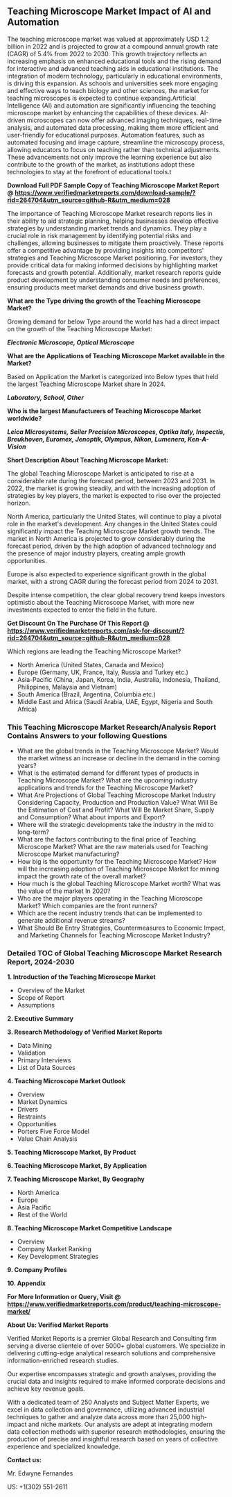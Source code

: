 <h2>Teaching Microscope Market Impact of AI and Automation</h2>The teaching microscope market was valued at approximately USD 1.2 billion in 2022 and is projected to grow at a compound annual growth rate (CAGR) of 5.4% from 2022 to 2030. This growth trajectory reflects an increasing emphasis on enhanced educational tools and the rising demand for interactive and advanced teaching aids in educational institutions. The integration of modern technology, particularly in educational environments, is driving this expansion. As schools and universities seek more engaging and effective ways to teach biology and other sciences, the market for teaching microscopes is expected to continue expanding.Artificial Intelligence (AI) and automation are significantly influencing the teaching microscope market by enhancing the capabilities of these devices. AI-driven microscopes can now offer advanced imaging techniques, real-time analysis, and automated data processing, making them more efficient and user-friendly for educational purposes. Automation features, such as automated focusing and image capture, streamline the microscopy process, allowing educators to focus on teaching rather than technical adjustments. These advancements not only improve the learning experience but also contribute to the growth of the market, as institutions adopt these technologies to stay at the forefront of educational tools.t</p><p id="" class=""><strong>Download Full PDF Sample Copy of Teaching Microscope Market Report @ <a href="https://www.verifiedmarketreports.com/download-sample/?rid=264704&utm_source=github-R&utm_medium=028" target="_blank">https://www.verifiedmarketreports.com/download-sample/?rid=264704&utm_source=github-R&utm_medium=028</a></strong></p><p>The importance of&nbsp;Teaching Microscope Market research reports lies in their ability to aid strategic planning, helping businesses develop effective strategies by understanding market trends and dynamics. They play a crucial role in risk management by identifying potential risks and challenges, allowing businesses to mitigate them proactively. These reports offer a competitive advantage by providing insights into competitors' strategies and Teaching Microscope Market positioning. For investors, they provide critical data for making informed decisions by highlighting market forecasts and growth potential. Additionally, market research reports guide product development by understanding consumer needs and preferences, ensuring products meet market demands and drive business growth.</p><p><strong>What are the&nbsp;Type driving the growth of the Teaching Microscope Market?</strong></p><p id="" class="">Growing demand for below Type around the world has had a direct impact on the growth of the Teaching Microscope Market:</p><em><strong>Electronic Microscope, Optical Microscope</strong></em></p><strong>What are the&nbsp;Applications&nbsp;of Teaching Microscope Market available in the Market?</strong></p><p id="" class="">Based on Application the Market is categorized into Below types that held the largest Teaching Microscope Market share In 2024.</p><em><strong>Laboratory, School, Other</strong></em></p><strong>Who is the largest Manufacturers of Teaching Microscope Market worldwide?</strong></p><p><em><strong>Leica Microsystems, Seiler Precision Microscopes, Optika Italy, Inspectis, Breukhoven, Euromex, Jenoptik, Olympus, Nikon, Lumenera, Ken-A-Vision</strong></em></p><p id="" class=""><strong>Short Description About Teaching Microscope Market:</strong></p><p>The global Teaching Microscope Market is anticipated to rise at a considerable rate during the forecast period, between 2023 and 2031. In 2022, the market is growing steadily, and with the increasing adoption of strategies by key players, the market is expected to rise over the projected horizon.</p><p>North America, particularly the United States, will continue to play a pivotal role in the market's development. Any changes in the United States could significantly impact the Teaching Microscope Market growth trends. The market in North America is projected to grow considerably during the forecast period, driven by the high adoption of advanced technology and the presence of major industry players, creating ample growth opportunities.</p><p>Europe is also expected to experience significant growth in the global market, with a strong CAGR during the forecast period from 2024 to 2031.</p><p>Despite intense competition, the clear global recovery trend keeps investors optimistic about the Teaching Microscope Market, with more new investments expected to enter the field in the future.</p><p id="" class=""><strong>Get Discount On The Purchase Of This Report @ <a href="https://www.verifiedmarketreports.com/ask-for-discount/?rid=264704&utm_source=github-R&utm_medium=028" target="_blank">https://www.verifiedmarketreports.com/ask-for-discount/?rid=264704&utm_source=github-R&utm_medium=028</a></strong></p>Which regions are leading the Teaching Microscope Market?</p><ul><li>North America (United States, Canada and Mexico)</li><li>Europe (Germany, UK, France, Italy, Russia and Turkey etc.)</li><li>Asia-Pacific (China, Japan, Korea, India, Australia, Indonesia, Thailand, Philippines, Malaysia and Vietnam)</li><li>South America (Brazil, Argentina, Columbia etc.)</li><li>Middle East and Africa (Saudi Arabia, UAE, Egypt, Nigeria and South Africa)</li></ul><h3 id="" class="">This Teaching Microscope Market Research/Analysis Report Contains Answers to your following Questions</h3><ul><li>What are the global trends in the Teaching Microscope Market? Would the market witness an increase or decline in the demand in the coming years?</li><li>What is the estimated demand for different types of products in Teaching Microscope Market? What are the upcoming industry applications and trends for the Teaching Microscope Market?</li><li>What Are Projections of Global Teaching Microscope Market Industry Considering Capacity, Production and Production Value? What Will Be the Estimation of Cost and Profit? What Will Be Market Share, Supply and Consumption? What about imports and Export?</li><li>Where will the strategic developments take the industry in the mid to long-term?</li><li>What are the factors contributing to the final price of Teaching Microscope Market? What are the raw materials used for Teaching Microscope Market manufacturing?</li><li>How big is the opportunity for the Teaching Microscope Market? How will the increasing adoption of Teaching Microscope Market for mining impact the growth rate of the overall market?</li><li>How much is the global Teaching Microscope Market worth? What was the value of the market In 2020?</li><li>Who are the major players operating in the Teaching Microscope Market? Which companies are the front runners?</li><li>Which are the recent industry trends that can be implemented to generate additional revenue streams?</li><li>What Should Be Entry Strategies, Countermeasures to Economic Impact, and Marketing Channels for Teaching Microscope Market Industry?</li></ul><h3 id="" class="">Detailed TOC of Global Teaching Microscope Market Research Report, 2024-2030</h3><p id="" class=""><strong>1. Introduction of the Teaching Microscope Market</strong></p><ul><li>Overview of the Market</li><li>Scope of Report</li><li>Assumptions</li></ul><p id="" class=""><strong>2. Executive Summary</strong></p><p id="" class=""><strong>3. Research Methodology of Verified Market Reports</strong></p><ul><li>Data Mining</li><li>Validation</li><li>Primary Interviews</li><li>List of Data Sources</li></ul><p id="" class=""><strong>4. Teaching Microscope Market Outlook</strong></p><ul><li>Overview</li><li>Market Dynamics</li><li>Drivers</li><li>Restraints</li><li>Opportunities</li><li>Porters Five Force Model</li><li>Value Chain Analysis</li></ul><p id="" class=""><strong>5. Teaching Microscope Market, By Product</strong></p><p id="" class=""><strong>6. Teaching Microscope Market, By Application</strong></p><p id="" class=""><strong>7. Teaching Microscope Market, By Geography</strong></p><ul><li>North America</li><li>Europe</li><li>Asia Pacific</li><li>Rest of the World</li></ul><p id="" class=""><strong>8. Teaching Microscope Market Competitive Landscape</strong></p><ul><li>Overview</li><li>Company Market Ranking</li><li>Key Development Strategies</li></ul><p id="" class=""><strong>9. Company Profiles</strong></p><p id="" class=""><strong>10. Appendix</strong></p><p id="" class=""><strong>For More Information or Query, Visit @ <a href="https://www.verifiedmarketreports.com/product/teaching-microscope-market/" target="_blank">https://www.verifiedmarketreports.com/product/teaching-microscope-market/</a></strong></p><p id="" class=""><strong>About Us: Verified Market Reports</strong></p><p id="" class="">Verified Market Reports is a premier Global Research and Consulting firm serving a diverse clientele of over 5000+ global customers. We specialize in delivering cutting-edge analytical research solutions and comprehensive information-enriched research studies.</p><p id="" class="">Our expertise encompasses strategic and growth analyses, providing the crucial data and insights required to make informed corporate decisions and achieve key revenue goals.</p><p id="" class="">With a dedicated team of 250 Analysts and Subject Matter Experts, we excel in data collection and governance, utilizing advanced industrial techniques to gather and analyze data across more than 25,000 high-impact and niche markets. Our analysts are adept at integrating modern data collection methods with superior research methodologies, ensuring the production of precise and insightful research based on years of collective experience and specialized knowledge.</p><p id="" class=""><strong>Contact us:</strong></p><p id="" class="">Mr. Edwyne Fernandes</p><p id="" class="">US: +1(302) 551-2611</p>